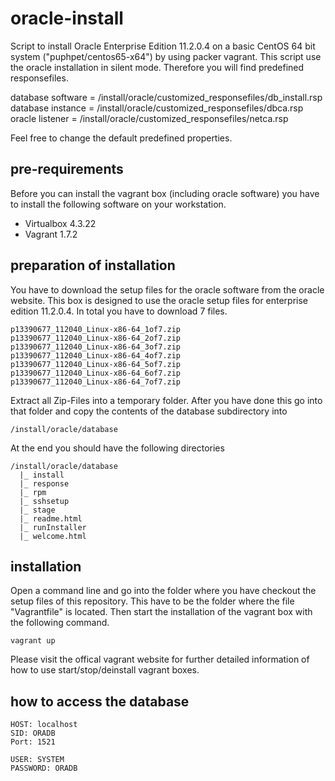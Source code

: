 # oracle-install
Script to install Oracle Enterprise Edition 11.2.0.4 on a basic CentOS 64 bit system ("puphpet/centos65-x64") by using packer vagrant. This script 
use the oracle installation in silent mode. Therefore you will find predefined responsefiles.

database software = /install/oracle/customized_responsefiles/db_install.rsp
database instance = /install/oracle/customized_responsefiles/dbca.rsp
oracle listener   = /install/oracle/customized_responsefiles/netca.rsp

Feel free to change the default predefined properties.

## pre-requirements
Before you can install the vagrant box (including oracle software) you have to install the following software on your workstation.
- Virtualbox 4.3.22
- Vagrant 1.7.2

## preparation of installation
You have to download the setup files for the oracle software from the oracle website. This box is designed to 
use the oracle setup files for enterprise edition 11.2.0.4. In total you have to download 7 files.

```
p13390677_112040_Linux-x86-64_1of7.zip
p13390677_112040_Linux-x86-64_2of7.zip
p13390677_112040_Linux-x86-64_3of7.zip
p13390677_112040_Linux-x86-64_4of7.zip
p13390677_112040_Linux-x86-64_5of7.zip
p13390677_112040_Linux-x86-64_6of7.zip
p13390677_112040_Linux-x86-64_7of7.zip
```

Extract all Zip-Files into a temporary folder. After you have done this go into that folder and copy the contents of the database subdirectory into 

```
/install/oracle/database
```

At the end you should have the following directories

```
/install/oracle/database
  |_ install
  |_ response
  |_ rpm
  |_ sshsetup
  |_ stage
  |_ readme.html
  |_ runInstaller
  |_ welcome.html
```

## installation
  Open a command line and go into the folder where you have checkout the setup files of this repository. This have to be the folder where 
  the file "Vagrantfile" is located. Then start the installation of the vagrant box with the following command.

```
vagrant up
```
  
  Please visit the offical vagrant website for further detailed information of how to use start/stop/deinstall vagrant boxes. 
  
## how to access the database
```
HOST: localhost
SID: ORADB
Port: 1521

USER: SYSTEM
PASSWORD: ORADB
```





